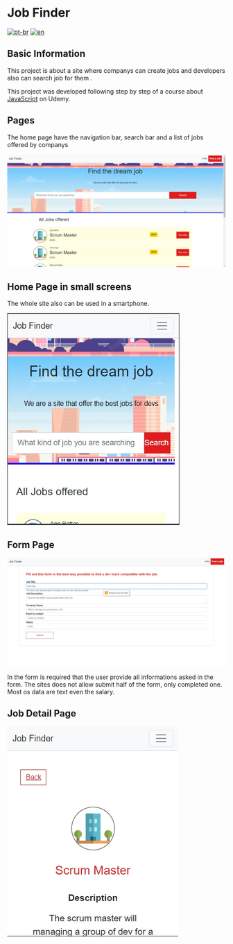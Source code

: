 # Job Finder
[![pt-br](https://img.shields.io/badge/lang-pt--br-green.svg)](https://github.com/pablorenato1/jobfinder/blob/main/README.pt-br.md)
[![en](https://img.shields.io/badge/lang-en-red.svg)](https://github.com/pablorenato1/jobfinder/blob/main/README.md)
## Basic Information
  <p>This project is about a site where companys can create jobs and developers also can search job for them .</p> 
  <p>This project was developed following step by step of a course about <a href="https://www.udemy.com/course/javascript-do-basico-ao-avancado-com-node-e-projetos/">JavaScript</a> on Udemy.</p>

  ## Pages

  <div>
    <p>
      The home page have the navigation bar, search bar and a list of jobs offered by companys
    </p>
    <img src="./public/img/JobFinderHomePage.jpg" alt="HomePage">
    <h2>Home Page in small screens</h2>
    <p>The whole site also can be used in a smartphone.</p>
    <img src="./public/img/JobFinderHomePagePhone.jpg" alt="HomePage for small screen">
    <h2>Form Page</h2>
    <img src="./public/img/JobFinderFormPage.jpg" alt="Form Page">
    <p>In the form is required that the user provide all informations asked in the form. The sites does not allow submit half of the form, only completed one. Most os data are text even the salary.
    </p>
    <h2>Job Detail Page</h2>
    <img src="./public/img/JobFinderJobDetails.jpg" alt="Detalhes da Vaga">
    
  </div>